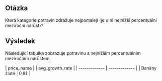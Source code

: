 ## Otázka
Která kategorie potravin zdražuje nejpomaleji (je u ní nejnižší percentuální meziroční nárůst)?
## Výsledek
Následující tabulka zobrazuje potravinu s nejnižším percentuálním meziročním nárůstem.

| price_name  |  | avg_growth_rate |
| ------------- | ------------- |
| Banány žluté |	0.81 |

